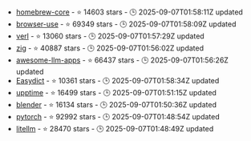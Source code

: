 - [homebrew-core](https://github.com/Homebrew/homebrew-core) - ⭐ 14603 stars - 🕒 2025-09-07T01:58:11Z updated
- [browser-use](https://github.com/browser-use/browser-use) - ⭐ 69349 stars - 🕒 2025-09-07T01:58:09Z updated
- [verl](https://github.com/volcengine/verl) - ⭐ 13060 stars - 🕒 2025-09-07T01:57:29Z updated
- [zig](https://github.com/ziglang/zig) - ⭐ 40887 stars - 🕒 2025-09-07T01:56:02Z updated
- [awesome-llm-apps](https://github.com/Shubhamsaboo/awesome-llm-apps) - ⭐ 66437 stars - 🕒 2025-09-07T01:56:26Z updated
- [Easydict](https://github.com/tisfeng/Easydict) - ⭐ 10361 stars - 🕒 2025-09-07T01:58:34Z updated
- [upptime](https://github.com/upptime/upptime) - ⭐ 16499 stars - 🕒 2025-09-07T01:51:15Z updated
- [blender](https://github.com/blender/blender) - ⭐ 16134 stars - 🕒 2025-09-07T01:50:36Z updated
- [pytorch](https://github.com/pytorch/pytorch) - ⭐ 92992 stars - 🕒 2025-09-07T01:48:54Z updated
- [litellm](https://github.com/BerriAI/litellm) - ⭐ 28470 stars - 🕒 2025-09-07T01:48:49Z updated
